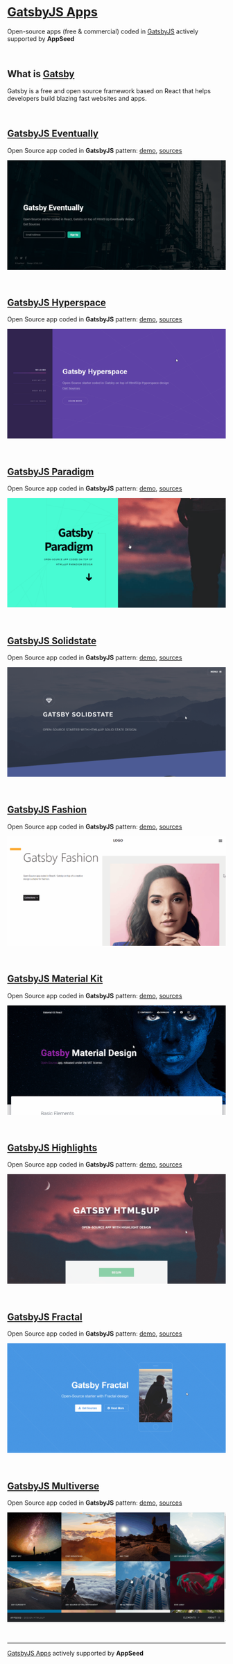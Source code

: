 # [GatsbyJS Apps](https://appseed.us/apps/gatsbyjs) 

Open-source apps (free & commercial) coded in [GatsbyJS](https://jamstack.org/) actively supported by **AppSeed**

<br />

## What is [Gatsby](https://www.gatsbyjs.org/)

Gatsby is a free and open source framework based on React that helps developers build blazing fast websites and apps.

<br />

## [GatsbyJS Eventually](https://appseed.us/apps/gatsbyjs/gatsby-html5up-eventually)

Open Source app coded in **GatsbyJS** pattern: [demo](https://gatsby-html5up-eventually.appseed.us/), [sources](https://github.com/app-generator/gatsby-html5up-eventually)

![GatsbyJS Eventually - Gif animated intro.](https://github.com/app-generator/static/blob/master/products/gatsby-html5up-eventually-intro.gif?raw=true)

<br />

## [GatsbyJS Hyperspace](https://appseed.us/apps/gatsbyjs/gatsby-html5up-hyperspace)

Open Source app coded in **GatsbyJS** pattern: [demo](https://gatsby-html5up-hyperspace.appseed.us/), [sources](https://github.com/app-generator/gatsby-html5up-hyperspace)

![GatsbyJS Hyperspace - Gif animated intro.](https://github.com/app-generator/static/blob/master/products/gatsby-html5up-hyperspace-intro.gif?raw=true)

<br />

## [GatsbyJS Paradigm](https://appseed.us/apps/gatsbyjs/gatsby-html5up-paradigm)

Open Source app coded in **GatsbyJS** pattern: [demo](https://gatsby-html5up-paradigm.appseed.us/), [sources](https://github.com/app-generator/gatsby-html5up-paradigm)

![GatsbyJS Paradigm - Gif animated intro.](https://github.com/app-generator/static/blob/master/products/gatsby-html5up-paradigm-intro.gif?raw=true)

<br />

## [GatsbyJS Solidstate](https://appseed.us/apps/gatsbyjs/gatsby-html5up-solidstate)

Open Source app coded in **GatsbyJS** pattern: [demo](https://gatsby-html5up-solidstate.appseed.us/), [sources](https://github.com/app-generator/gatsby-html5up-solidstate)

![GatsbyJS Solidstate - Gif animated intro.](https://github.com/app-generator/static/blob/master/products/gatsby-html5up-solidstate-intro.gif?raw=true)

<br />

## [GatsbyJS Fashion](https://appseed.us/apps/gatsbyjs/gatsby-fashion-portfolio)

Open Source app coded in **GatsbyJS** pattern: [demo](https://gatsby-fashion-portfolio.appseed.us/), [sources](https://github.com/app-generator/gatsby-fashion-portfolio)

![GatsbyJS Fashion - Gif animated intro.](https://github.com/app-generator/static/blob/master/products/gatsby-fashion-portfolio-intro.gif?raw=true)

<br />

## [GatsbyJS Material Kit](https://gatsby-material-kit-react.appseed.us)

Open Source app coded in **GatsbyJS** pattern: [demo](https://gatsby-material-kit-react.appseed.us/), [sources](https://github.com/app-generator/gatsby-material-kit-react)

![GatsbyJS Material Kit - Gif animated intro.](https://github.com/app-generator/static/blob/master/products/gatsby-material-kit-react-intro.gif?raw=true)

<br />

## [GatsbyJS Highlights](https://appseed.us/apps/gatsbyjs/gatsby-html5up-highlights)

Open Source app coded in **GatsbyJS** pattern: [demo](https://gatsby-html5up-highlights.appseed.us/), [sources](https://github.com/app-generator/gatsby-html5up-highlights)

![GatsbyJS Highlights - Gif animated intro.](https://github.com/app-generator/static/blob/master/products/gatsby-html5up-highlights-intro.gif?raw=true)

<br />

## [GatsbyJS Fractal](https://appseed.us/apps/gatsbyjs/gatsby-html5up-fractal)

Open Source app coded in **GatsbyJS** pattern: [demo](https://gatsby-html5up-fractal.appseed.us/), [sources](https://github.com/app-generator/gatsby-html5up-fractal)

![GatsbyJS Fractal - Gif animated intro.](https://github.com/app-generator/static/blob/master/products/gatsby-html5up-fractal-intro.gif?raw=true)

<br />

## [GatsbyJS Multiverse](https://appseed.us/apps/gatsbyjs/gatsby-html5up-multiverse)

Open Source app coded in **GatsbyJS** pattern: [demo](https://gatsby-html5up-multiverse.appseed.us/), [sources](https://github.com/app-generator/gatsby-html5up-multiverse)

![GatsbyJS Fractal - Gif animated intro.](https://github.com/app-generator/static/blob/master/products/gatsby-html5up-multiverse-intro.gif?raw=true)

<br />

--- 
[GatsbyJS Apps](https://appseed.us/apps/gatsbyjs) actively supported by **AppSeed**

